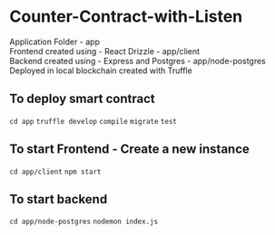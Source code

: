 # Counter-Contract-with-Listen

Application Folder - app </br>
Frontend created using - React Drizzle - app/client</br>
Backend created using - Express and Postgres - app/node-postgres</br>
Deployed in local blockchain created with Truffle</br>

## To deploy smart contract

`cd app`
`truffle develop`
`compile`
`migrate`
`test`

## To start Frontend - Create a new instance

`cd app/client`
`npm start`

## To start backend

`cd app/node-postgres`
`nodemon index.js`
